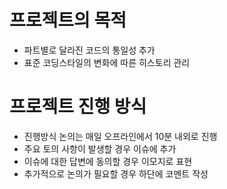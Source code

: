 # 프로젝트의 목적

- 파트별로 달라진 코드의 통일성 추가
- 표준 코딩스타일의 변화에 따른 히스토리 관리

# 프로젝트 진행 방식
- 진행방식 논의는 매일 오프라인에서 10분 내외로 진행
- 주요 토의 사항이 발생할 경우 이슈에 추가
- 이슈에 대한 답변에 동의할 경우 이모지로 표현
- 추가적으로 논의가 필요할 경우 하단에 코멘트 작성